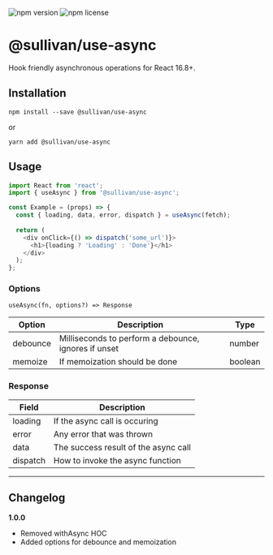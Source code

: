 ![npm version](https://img.shields.io/npm/v/@sullivan/use-async.svg) ![npm license](https://img.shields.io/npm/l/@sullivan/use-async.svg)

# @sullivan/use-async
Hook friendly asynchronous operations for React 16.8+. 

## Installation
```
npm install --save @sullivan/use-async
```
or
```
yarn add @sullivan/use-async
```


## Usage

```javascript
import React from 'react';
import { useAsync } from '@sullivan/use-async';

const Example = (props) => {
  const { loading, data, error, dispatch } = useAsync(fetch);
  
  return (
    <div onClick={() => dispatch('some_url')}>
      <h1>{loading ? 'Loading' : 'Done'}</h1>
    </div>
  );
};
```

### Options

`useAsync(fn, options?) => Response`

| Option | Description | Type |
|--|--|--|
| debounce | Milliseconds to perform a debounce, ignores if unset | number |
| memoize | If memoization should be done | boolean |


### Response

| Field | Description |
|--|--|
| loading | If the async call is occuring | 
| error | Any error that was thrown |
| data | The success result of the async call | 
| dispatch | How to invoke the async function | 



----

## Changelog 
**1.0.0**

- Removed withAsync HOC
- Added options for debounce and memoization 